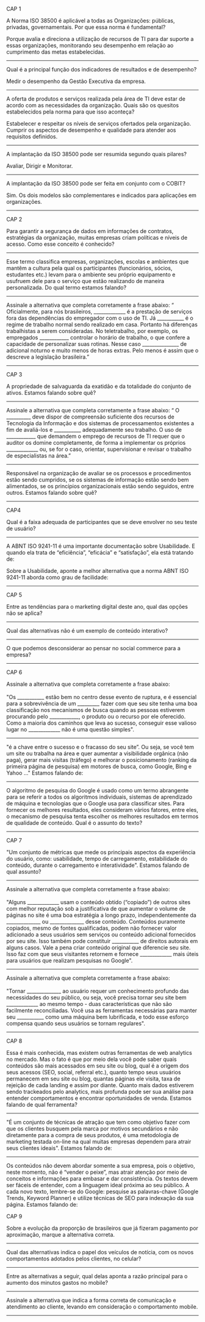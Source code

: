 CAP 1

A Norma ISO 38500 é aplicável a todas as Organizações: públicas, privadas, governamentais. Por que essa norma é fundamental?

Porque avalia e direciona a utilização de recursos de TI para dar suporte a essas organizações, monitorando seu desempenho em relação ao cumprimento das metas estabelecidas.

---

Qual é a principal função dos indicadores de resultados e de desempenho?

Medir o desempenho da Gestão Executiva da empresa.

---

A oferta de produtos e serviços realizada pela área de TI deve estar de acordo com as necessidades da organização. Quais são os quesitos estabelecidos pela norma para que isso aconteça?

Estabelecer e respeitar os níveis de serviços ofertados pela organização. Cumprir os aspectos de desempenho e qualidade para atender aos requisitos definidos.

---

A implantação da ISO 38500 pode ser resumida segundo quais pilares?

Avaliar, Dirigir e Monitorar.

---

A implantação da ISO 38500 pode ser feita em conjunto com o COBIT?

Sim. Os dois modelos são complementares e indicados para aplicações em organizações.

--------------------------------------------------

CAP 2

Para garantir a segurança de dados em informações de contratos, estratégias da organização, muitas empresas criam políticas e níveis de acesso. Como esse conceito é conhecido?



---

Esse termo classifica empresas, organizações, escolas e ambientes que mantêm a cultura pela qual os participantes (funcionários, sócios, estudantes etc.) levam para o ambiente seu próprio equipamento e usufruem dele para o serviço que estão realizando de maneira personalizada. Do qual termo estamos falando?



---

Assinale a alternativa que completa corretamente a frase abaixo:
“ Oficialmente, para nós brasileiros, _____________ é a prestação de serviços fora das dependências do empregador com o uso de TI. Já ___________ é o regime de trabalho normal sendo realizado em casa. Portanto há diferenças trabalhistas a serem consideradas. No teletrabalho, por exemplo, os empregados ____________ controlar o horário de trabalho, o que confere a capacidade de personalizar suas rotinas. Nesse caso _______________ de adicional noturno e muito menos de horas extras. Pelo menos é assim que o descreve a legislação brasileira.”



--------------------------------------------------

CAP 3

A propriedade de salvaguarda da exatidão e da totalidade do conjunto de ativos. Estamos falando sobre quê?



---

Assinale a alternativa que completa corretamente a frase abaixo:
“ O __________ deve dispor de compreensão suficiente dos recursos de Tecnologia da Informação e dos sistemas de processamentos existentes a fim de avaliá-los e ___________ adequadamente seu trabalho. O uso de ____________ que demandem o emprego de recursos de TI requer que o auditor os domine completamente, de forma a implementar os próprios _____________ ou, se for o caso, orientar, supervisionar e revisar o trabalho de especialistas na área.”



---

Responsável na organização de avaliar se os processos e procedimentos estão sendo cumpridos, se os sistemas de informação estão sendo bem alimentados, se os princípios organizacionais estão sendo seguidos, entre outros. Estamos falando sobre quê?

--------------------------------------------------

CAP4

Qual é a faixa adequada de participantes que se deve envolver no seu teste de usuário?



---

A ABNT ISO 9241-11 é uma importante documentação sobre Usabilidade. E quando ela trata de “eficiência”, “eficácia” e “satisfação”, ela está tratando de:



Sobre a Usabilidade, aponte a melhor alternativa que a norma ABNT ISO 9241-11 aborda como grau de facilidade:



--------------------------------------------------

CAP 5

Entre as tendências para o marketing digital deste ano, qual das opções não se aplica?



---
Qual das alternativas não é um exemplo de conteúdo interativo?



---
O que podemos desconsiderar ao pensar no social commerce para a empresa?



--------------------------------------------------

CAP 6

Assinale a alternativa que completa corretamente a frase abaixo:<br><br>
"Os ___________ estão bem no centro desse evento de ruptura, e é essencial para a sobrevivência de um _________ fazer com que seu site tenha uma boa classificação nos mecanismos de busca quando as pessoas estiverem procurando pelo ____________, o produto ou o recurso por ele oferecido. Como a maioria dos caminhos que leva ao sucesso, conseguir esse valioso lugar no _____________ não é uma questão simples".



---

"é a chave entre o sucesso e o fracasso do seu site”. Ou seja, se você tem um site ou trabalha na área e quer aumentar a visibilidade orgânica (não paga), gerar mais visitas (tráfego) e melhorar o posicionamento (ranking da primeira página de pesquisa) em motores de busca, como Google, Bing e Yahoo ..." Estamos falando de:



---

O algoritmo de pesquisa do Google é usado como um termo abrangente para se referir a todos os algoritmos individuais, sistemas de aprendizado de máquina e tecnologias que o Google usa para classificar sites. Para fornecer os melhores resultados, eles consideram vários fatores, entre eles, o mecanismo de pesquisa tenta escolher os melhores resultados em termos de qualidade de conteúdo. Qual é o assunto do texto?



--------------------------------------------------

CAP 7

"Um conjunto de métricas que mede os principais aspectos da experiência do usuário, como: usabilidade, tempo de carregamento, estabilidade do conteúdo, durante o carregamento e interatividade". Estamos falando de qual assunto?



---

Assinale a alternativa que completa corretamente a frase abaixo:<br><br>
"Alguns _____________ usam o conteúdo obtido (“copiado”) de outros sites com melhor reputação sob a justificativa de que aumentar o volume de páginas no site é uma boa estratégia a longo prazo, independentemente da ______________ ou ______________ desse conteúdo. Conteúdos puramente copiados, mesmo de fontes qualificadas, podem não fornecer valor adicionado a seus usuários sem serviços ou conteúdo adicional fornecidos por seu site. Isso também pode constituir ___________ de direitos autorais em alguns casos. Vale a pena criar conteúdo original que diferencie seu site. Isso faz com que seus visitantes retornem e fornece _____________ mais úteis para usuários que realizam pesquisas no Google".



---

Assinale a alternativa que completa corretamente a frase abaixo:<br><br>
"Tornar ______________ ao usuário requer um conhecimento profundo das necessidades do seu público, ou seja, você precisa tornar seu site bem _____________ ao mesmo tempo - duas características que não são facilmente reconciliadas. Você usa as ferramentas necessárias para manter seu ___________ como uma máquina bem lubrificada, e todo esse esforço compensa quando seus usuários se tornam regulares".

--------------------------------------------------

CAP 8 

Essa é mais conhecida, mas existem outras ferramentas de web analytics no mercado. Mas o fato é que por meio dela você pode saber quais conteúdos são mais acessados em seu site ou blog, qual é a origem dos seus acessos (SEO, social, referral etc.), quanto tempo seus usuários permanecem em seu site ou blog, quantas páginas ele visita, taxa de rejeição de cada landing e assim por diante. Quanto mais dados estiverem sendo trackeados pelo analytics, mais profunda pode ser sua análise para entender comportamentos e encontrar oportunidades de venda. Estamos falando de qual ferramenta?



---

"É um conjunto de técnicas de atração que tem como objetivo fazer com que os clientes busquem pela marca por motivos secundários e não diretamente para a compra de seus produtos, é uma metodologia de marketing testada on-line na qual muitas empresas dependem para atrair seus clientes ideais". Estamos falando de:



---

Os conteúdos não devem abordar somente a sua empresa, pois o objetivo, neste momento, não é “vender o peixe”, mas atrair atenção por meio de conceitos e informações para embasar e dar consistência. Os textos devem ser fáceis de entender, com a linguagem ideal próxima ao seu público. A cada novo texto, lembre-se do Google: pesquise as palavras-chave (Google Trends, Keyword Planner) e utilize técnicas de SEO para indexação da sua página. Estamos falando de:


CAP 9 

Sobre a evolução da proporção de brasileiros que já fizeram pagamento por aproximação, marque a alternativa correta.



---

Qual das alternativas indica o papel dos veículos de notícia, com os novos comportamentos adotados pelos clientes, no celular?


---

Entre as alternativas a seguir, qual delas aponta a razão principal para o aumento dos minutos gastos no mobile?



---
Assinale a alternativa que indica a forma correta de comunicação e atendimento ao cliente, levando em consideração o comportamento mobile.

--------------------------------------------------